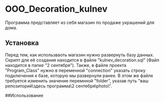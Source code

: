 # OOO_Decoration_kulnev
Программа представляет из себя магазин по продаже украшений для дома.

## Установка
Перед тем, как использваоть магазин нужно развернуть базу данных. Скрипт для её создания находится в файле "kulnev_decoration.sql" (Файл находится в папке "2 сентября").
Также, в файле проекта "Program_Class" нужно в переменной "connection" указать строку подключения к базе, которую мы развернули ранее.
В этом же файле требуется изменить значение перемнной "folder", указав путь "ваш репозиторий\\здесь программа\\2 сентебря\\photo\\".

##Использование


